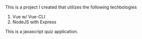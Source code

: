 This is a project I created that utilizes the following techbologies
1. Vue w/ Vue-CLI
2. NodeJS with Express

This is a javascript quiz application.